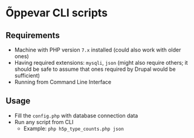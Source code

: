 # Õppevar CLI scripts

## Requirements

* Machine with PHP version `7.x` installed (could also work with older ones)
* Having required extensions: `mysqli`, `json` (might also require others; it should be safe to assume that ones required by Drupal would be sufficient)
* Running from Command Line Interface

## Usage

* Fill the `config.php` with database connection data
* Run any script from CLI
  * Example: `php h5p_type_counts.php json`
